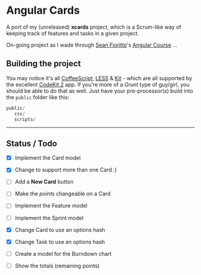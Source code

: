 # Angular Cards

A port of my (unreleased) **xcards** project, which is a Scrum-like way of keeping track of
features and tasks in a given project.

On-going project as I wade through [Sean Fioritto][SF]'s [Angular Course][NGC] ...

## Building the project

You may notice it's all [CoffeeScript][CS], [LESS][LESS] & [Kit][KIT] - which are all supported by the excellent [CodeKit 2][CK] app. If you're more of a *Grunt* type of guy/girl, you should be able to do that as well. Just have your pre-processor(s) build into the `public` folder like this:

```python
public/
   css/
   scripts/
```

* * *

## Status / Todo

- [x] Implement the Card model
- [x] Change to support more than one Card :)
- [ ] Add a **New Card** button
- [ ] Make the *points* changeable on a Card
- [ ] Implement the Feature model
- [ ] Implement the Sprint model
- [x] Change Card to use an options hash
- [x] Change Task to use an options hash
- [ ] Create a model for the Burndown chart
- [ ] Show the totals (remaining points)


[LESS]: http://lesscss.org
  [CS]: http://coffeescript.org
 [KIT]: http://incident57.com/codekit/help.html#kit
  [CK]: http://incident57.com/codekit/
  [SF]: https://twitter.com/sfioritto
 [NGC]: http://training.planningforaliens.com/angular/